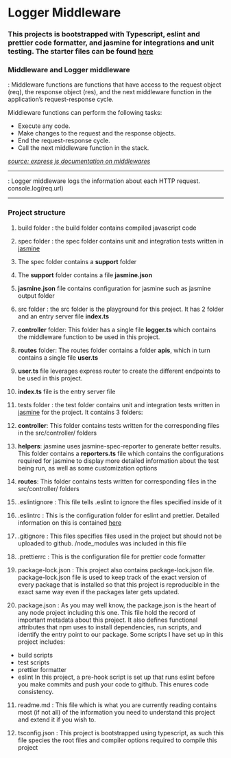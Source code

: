 # Logger Middleware

### This projects is bootstrapped with Typescript, eslint and prettier code formatter, and jasmine for integrations and unit testing. The starter files can be found [here](https://github.com/blossom-babs/starter-file-typescript-jasmine-eslint-prettier)

### Middleware and Logger middleware

: Middleware functions are functions that have access to the request object (req), the response object (res), and the next middleware function in the application’s request-response cycle. 

Middleware functions can perform the following tasks:

- Execute any code.
- Make changes to the request and the response objects.
- End the request-response cycle.
- Call the next middleware function in the stack.

_[source: express js documentation on middlewares](https://expressjs.com/en/guide/using-middleware.html)_

---

: Logger middleware logs the information about each HTTP request. console.log(req.url)

---

### Project structure

1. build folder
: the build folder contains compiled javascript code

2. spec folder
: the spec folder contains unit and integration tests written in [jasmine](https://jasmine.github.io/)
  1. The spec folder contains a __support__ folder
  2. The __support__ folder contains a file __jasmine.json__
  3. __jasmine.json__ file contains configuration for jasmine such as jasmine output folder

3. src folder
: the src folder is the playground for this project. It has 2 folder and an entry server file __index.ts__
  1. __controller__ folder: This folder has a single file __logger.ts__ which contains the middleware function to be used in this project.
  2. __routes__ folder: The routes folder contains a folder __apis__, which in turn contains a single file __user.ts__
  3. __user.ts__ file leverages express router to create the different endpoints to be used in this project.
  4. __index.ts__ file is the entry server file

4. tests folder
: the test folder contains unit and integration tests written in [jasmine](https://jasmine.github.io/) for the project. It contains 3 folders:
  1. __controller__: This folder contains tests written for the corresponding files in the src/controller/ folders
  2. __helpers__: jasmine uses jasmine-spec-reporter to generate better results. This folder contains a __reporters.ts__ file which contains the configurations required for jasmine to display more detailed information about the test being run, as well as some customization options
  3. __routes__: This folder contains tests written for corresponding  files in the src/controller/ folders

5. .eslintignore
: This file tells .eslint to ignore the files specified inside of it

6. .eslintrc 
: This is the configuration folder for eslint and prettier. Detailed information on this is contained [here](https://github.com/blossom-babs/starter-file-typescript-jasmine-eslint-prettier)

7. .gitignore
: This files specifies files used in the project but should not be uploaded to github. /node_modules was included in this file

8. .prettierrc
: This is the configuration file for prettier code formatter

9. package-lock.json
: This project also contains package-lock.json file. package-lock.json file is used to keep track of the exact version of every package that is installed so that this project is reproducible in the exact same way even if the packages later gets updated.

10. package.json
: As you may well know, the package.json is the heart of any node project including this one. This file hold the record of important metadata about this project. It also defines functional attributes that npm uses to install dependencies, run scripts, and identify the entry point to our package. Some scripts I have set up in this project includes:
  - build scripts
  - test scripts
  - prettier formatter
  - eslint
In this project, a pre-hook script is set up that runs eslint before you make commits and push your code to github. This enures code consistency.

11. readme.md
: This file which is what you are currently reading contains most (if not all) of the information you need to understand this project and extend it if you wish to.

12. tsconfig.json
: This project is bootstrapped using typescript, as such this file species the root files and compiler options required to compile this project
